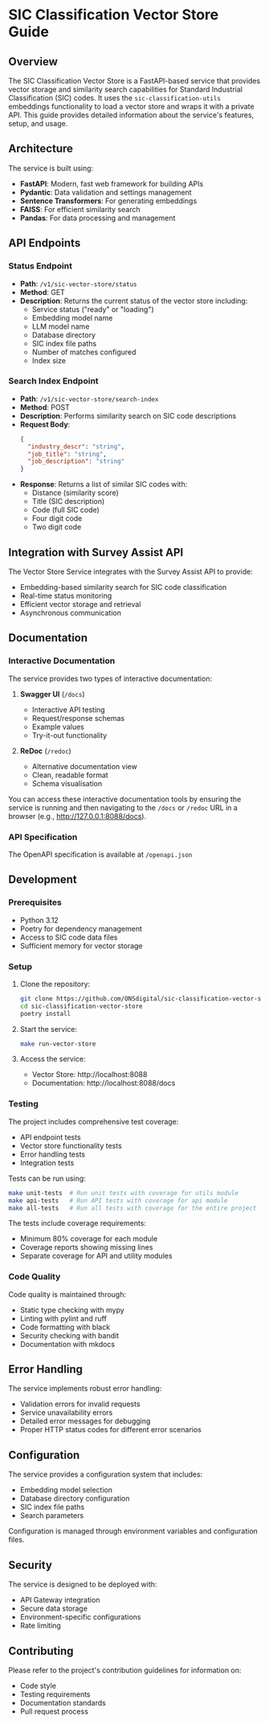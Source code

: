 # SIC Classification Vector Store Guide

## Overview

The SIC Classification Vector Store is a FastAPI-based service that provides vector storage and similarity search capabilities for Standard Industrial Classification (SIC) codes. It uses the `sic-classification-utils` embeddings functionality to load a vector store and wraps it with a private API. This guide provides detailed information about the service's features, setup, and usage.

## Architecture

The service is built using:
- **FastAPI**: Modern, fast web framework for building APIs
- **Pydantic**: Data validation and settings management
- **Sentence Transformers**: For generating embeddings
- **FAISS**: For efficient similarity search
- **Pandas**: For data processing and management

## API Endpoints

### Status Endpoint
- **Path**: `/v1/sic-vector-store/status`
- **Method**: GET
- **Description**: Returns the current status of the vector store including:
  - Service status ("ready" or "loading")
  - Embedding model name
  - LLM model name
  - Database directory
  - SIC index file paths
  - Number of matches configured
  - Index size

### Search Index Endpoint
- **Path**: `/v1/sic-vector-store/search-index`
- **Method**: POST
- **Description**: Performs similarity search on SIC code descriptions
- **Request Body**:
  ```json
  {
    "industry_descr": "string",
    "job_title": "string",
    "job_description": "string"
  }
  ```
- **Response**: Returns a list of similar SIC codes with:
  - Distance (similarity score)
  - Title (SIC description)
  - Code (full SIC code)
  - Four digit code
  - Two digit code

## Integration with Survey Assist API

The Vector Store Service integrates with the Survey Assist API to provide:
- Embedding-based similarity search for SIC code classification
- Real-time status monitoring
- Efficient vector storage and retrieval
- Asynchronous communication

## Documentation

### Interactive Documentation
The service provides two types of interactive documentation:
1. **Swagger UI** (`/docs`)
   - Interactive API testing
   - Request/response schemas
   - Example values
   - Try-it-out functionality

2. **ReDoc** (`/redoc`)
   - Alternative documentation view
   - Clean, readable format
   - Schema visualisation

You can access these interactive documentation tools by ensuring the service is running and then navigating to the `/docs` or `/redoc` URL in a browser (e.g., http://127.0.0.1:8088/docs).

### API Specification
The OpenAPI specification is available at `/openapi.json`

## Development

### Prerequisites
- Python 3.12
- Poetry for dependency management
- Access to SIC code data files
- Sufficient memory for vector storage

### Setup
1. Clone the repository:
   ```bash
   git clone https://github.com/ONSdigital/sic-classification-vector-store.git
   cd sic-classification-vector-store
   poetry install
   ```

2. Start the service:
   ```bash
   make run-vector-store
   ```

3. Access the service:
   - Vector Store: http://localhost:8088
   - Documentation: http://localhost:8088/docs

### Testing
The project includes comprehensive test coverage:
- API endpoint tests
- Vector store functionality tests
- Error handling tests
- Integration tests

Tests can be run using:
```bash
make unit-tests  # Run unit tests with coverage for utils module
make api-tests   # Run API tests with coverage for api module
make all-tests   # Run all tests with coverage for the entire project
```

The tests include coverage requirements:
- Minimum 80% coverage for each module
- Coverage reports showing missing lines
- Separate coverage for API and utility modules

### Code Quality
Code quality is maintained through:
- Static type checking with mypy
- Linting with pylint and ruff
- Code formatting with black
- Security checking with bandit
- Documentation with mkdocs

## Error Handling

The service implements robust error handling:
- Validation errors for invalid requests
- Service unavailability errors
- Detailed error messages for debugging
- Proper HTTP status codes for different error scenarios

## Configuration

The service provides a configuration system that includes:
- Embedding model selection
- Database directory configuration
- SIC index file paths
- Search parameters

Configuration is managed through environment variables and configuration files.

## Security

The service is designed to be deployed with:
- API Gateway integration
- Secure data storage
- Environment-specific configurations
- Rate limiting

## Contributing

Please refer to the project's contribution guidelines for information on:
- Code style
- Testing requirements
- Documentation standards
- Pull request process
